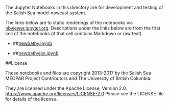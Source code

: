 The Jupyter Notebooks in this directory are for development and testing of
the Salish Sea model nowcast system.

The links below are to static renderings of the notebooks via
[nbviewer.jupyter.org](https://nbviewer.jupyter.org/).
Descriptions under the links below are from the first cell of the notebooks
(if that cell contains Markdown or raw text).

* ##[newbathy.ipynb](https://nbviewer.jupyter.org/urls/bitbucket.org/salishsea/analysis-michael/raw/tip/notebooks/newbathy.ipynb)  
    
* ##[newbathyjan.ipynb](https://nbviewer.jupyter.org/urls/bitbucket.org/salishsea/analysis-michael/raw/tip/notebooks/newbathyjan.ipynb)  
    
##License

These notebooks and files are copyright 2013-2017
by the Salish Sea MEOPAR Project Contributors
and The University of British Columbia.

They are licensed under the Apache License, Version 2.0.
https://www.apache.org/licenses/LICENSE-2.0
Please see the LICENSE file for details of the license.
